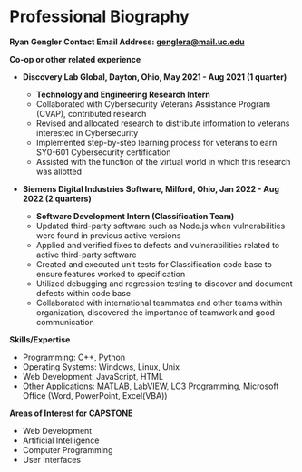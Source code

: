 # Professional Biography

**Ryan Gengler**
**Contact Email Address: genglera@mail.uc.edu**

**Co-op or other related experience**

- **Discovery Lab Global, Dayton, Ohio, May 2021 - Aug 2021 (1 quarter)**
    - **Technology and Engineering Research Intern**
    - Collaborated with Cybersecurity Veterans Assistance Program (CVAP), contributed research
    - Revised and allocated research to distribute information to veterans interested in Cybersecurity
    - Implemented step-by-step learning process for veterans to earn SY0-601 Cybersecurity    certification
    - Assisted with the function of the virtual world in which this research was allotted

- **Siemens Digital Industries Software, Milford, Ohio, Jan 2022 - Aug 2022 (2 quarters)**
    - **Software Development Intern (Classification Team)**
    - Updated third-party software such as Node.js when vulnerabilities were found in previous active versions
    - Applied and verified fixes to defects and vulnerabilities related to active third-party software
    - Created and executed unit tests for Classification code base to ensure features worked to specification
    - Utilized debugging and regression testing to discover and document defects within code base
    - Collaborated with international teammates and other teams within organization, discovered the importance of teamwork and good communication

**Skills/Expertise**

- Programming: C++, Python
- Operating Systems: Windows, Linux, Unix
- Web Development: JavaScript, HTML
- Other Applications: MATLAB, LabVIEW, LC3 Programming, Microsoft Office (Word, PowerPoint, Excel(VBA))

**Areas of Interest for CAPSTONE**

- Web Development
- Artificial Intelligence
- Computer Programming
- User Interfaces

